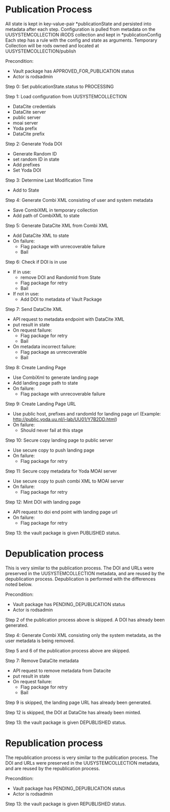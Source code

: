 # Publication Process
All state is kept in key-value-pair \*publicationState and persisted into metadata after each step.
Configuration is pulled from metadata on the UUSYSTEMCOLLECTION iRODS collection and kept in \*publicationConfig
Each step has a rule with the config and state as arguments.
Temporary Collection will be rods owned and located at UUSYSTEMCOLLECTION/publish

Precondition:
- Vault package has APPROVED_FOR_PUBLICATION status
- Actor is rodsadmin

Step 0: Set publicationState.status to PROCESSING

Step 1: Load configuration from UUSYSTEMCOLLECTION
- DataCite credentials
- DataCite server
- public server
- moai server
- Yoda prefix
- DataCite prefix

Step 2: Generate Yoda DOI
- Generate Random ID
- set random ID in state
- Add prefixes
- Set Yoda DOI

Step 3: Determine Last Modification Time
- Add to State

Step 4: Generate Combi XML consisting of user and system metadata
- Save CombiXML in temporary collection
- Add path of CombiXML to state

Step 5: Generate DataCite XML from Combi XML
- Add DataCite XML to state
- On failure:
	- Flag package with unrecoverable failure
	- Bail

Step 6: Check if DOI is in use
- If in use:
	- remove DOI and RandomId from State
	- Flag package for retry
	- Bail
- If not in use:
	- Add DOI to metadata of Vault Package

Step 7: Send DataCite XML
- API request to metadata endpoint with DataCite XML
- put result in state
- On request failure:
	- Flag package for retry
	- Bail
- On metadata incorrect failure:
	- Flag package as unrecoverable
	- Bail

Step 8: Create Landing Page
- Use CombiXml to generate landing page
- Add landing page path to state
- On failure:
	- Flag package with unrecoverable failure

Step 9: Create Landing Page URL
- Use public host, prefixes and randomId for landing page url
	(Example: http://public.yoda.uu.nl/i-lab/UU01/Y7B2DD.html)
- On failure:
	- Should never fail at this stage

Step 10: Secure copy landing page to public server
- Use secure copy to push landing page
- On failure:
	- Flag package for retry


Step 11: Secure copy metadata for Yoda MOAI server
- Use secure copy to push combi XML to MOAI server
- On failure:
	- Flag package for retry

Step 12: Mint DOI with landing page
- API request to doi end point with landing page url
- On failure:
	- Flag package for retry

Step 13: the vault package is given PUBLISHED status.


# Depublication process
This is very similar to the publication process. The DOI and URLs were preserved in the UUSYSTEMCOLLECTION metadata, and are reused by the depublication process.   Depublication is performed with the differences noted below.

Precondition:
- Vault package has PENDING_DEPUBLICATION status
- Actor is rodsadmin

Step 2 of the publication process above is skipped.  A DOI has already been generated.

Step 4: Generate Combi XML consisting only the system metadata, as the user metadata is being removed.

Step 5 and 6 of the publication process above are skipped.

Step 7: Remove DataCite metadata
- API request to remove metadata from Datacite
- put result in state
- On request failure:
	- Flag package for retry
	- Bail

Step 9 is skipped, the landing page URL has already been generated.

Step 12 is skipped, the DOI at DataCite has already been minted.

Step 13: the vault package is given DEPUBLISHED status.

# Republication process
The republication process is very similar to the publication process.  The DOI and URLs were preserved in the UUSYSTEMCOLLECTION metadata, and are reused by the republication process.

Precondition:
- Vault package has PENDING_DEPUBLICATION status
- Actor is rodsadmin

Step 13: the vault package is given REPUBLISHED status.
